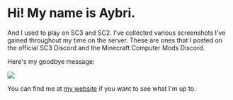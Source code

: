 # Hi! My name is Aybri.
And I used to play on SC3 and SC2.
I've collected various screenshots I've gained throughout my time on the server. These are ones that I posted on the official SC3 Discord and the Minecraft Computer Mods Discord.

Here's my goodbye message:

![](https://raw.githubusercontent.com/aybri/here-lies-sc3/main/EmeraldImpulse/goodbye.png)

You can find me at [my website](https://aybri.org) if you want to see what I'm up to.
